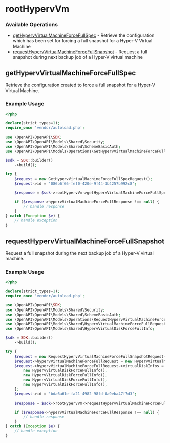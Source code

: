 # rootHypervVm

### Available Operations

* [getHypervVirtualMachineForceFullSpec](#gethypervvirtualmachineforcefullspec) - Retrieve the configuration which has been set for forcing a full snapshot for a Hyper-V Virtual Machine
* [requestHypervVirtualMachineForceFullSnapshot](#requesthypervvirtualmachineforcefullsnapshot) - Request a full snapshot during next backup job of a Hyper-V virtual machine

## getHypervVirtualMachineForceFullSpec

Retrieve the configuration created to force a full snapshot for a Hyper-V Virtual Machine.

### Example Usage

```php
<?php

declare(strict_types=1);
require_once 'vendor/autoload.php';

use \OpenAPI\OpenAPI\SDK;
use \OpenAPI\OpenAPI\Models\Shared\Security;
use \OpenAPI\OpenAPI\Models\Shared\SchemeBasicAuth;
use \OpenAPI\OpenAPI\Models\Operations\GetHypervVirtualMachineForceFullSpecRequest;

$sdk = SDK::builder()
    ->build();

try {
    $request = new GetHypervVirtualMachineForceFullSpecRequest();
    $request->id = '086b6f66-fef0-420e-9f44-3b4257b992c8';

    $response = $sdk->rootHypervVm->getHypervVirtualMachineForceFullSpec($request);

    if ($response->hypervVirtualMachineForceFullResponse !== null) {
        // handle response
    }
} catch (Exception $e) {
    // handle exception
}
```

## requestHypervVirtualMachineForceFullSnapshot

Request a full snapshot during the next backup job of a Hyper-V virtual machine.

### Example Usage

```php
<?php

declare(strict_types=1);
require_once 'vendor/autoload.php';

use \OpenAPI\OpenAPI\SDK;
use \OpenAPI\OpenAPI\Models\Shared\Security;
use \OpenAPI\OpenAPI\Models\Shared\SchemeBasicAuth;
use \OpenAPI\OpenAPI\Models\Operations\RequestHypervVirtualMachineForceFullSnapshotRequest;
use \OpenAPI\OpenAPI\Models\Shared\HypervVirtualMachineForceFullRequest;
use \OpenAPI\OpenAPI\Models\Shared\HypervVirtualDiskForceFullInfo;

$sdk = SDK::builder()
    ->build();

try {
    $request = new RequestHypervVirtualMachineForceFullSnapshotRequest();
    $request->hypervVirtualMachineForceFullRequest = new HypervVirtualMachineForceFullRequest();
    $request->hypervVirtualMachineForceFullRequest->virtualDiskInfos = [
        new HypervVirtualDiskForceFullInfo(),
        new HypervVirtualDiskForceFullInfo(),
        new HypervVirtualDiskForceFullInfo(),
        new HypervVirtualDiskForceFullInfo(),
    ];
    $request->id = 'bda6a61e-fa21-4982-98fd-0a9eba47f7d3';

    $response = $sdk->rootHypervVm->requestHypervVirtualMachineForceFullSnapshot($request);

    if ($response->hypervVirtualMachineForceFullResponse !== null) {
        // handle response
    }
} catch (Exception $e) {
    // handle exception
}
```
